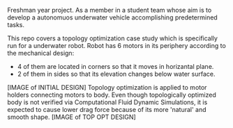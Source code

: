 Freshman year project. As a member in a student team whose aim is to develop a autonomuos underwater vehicle accomplishing predetermined tasks.

This repo covers a topology optimization case study which is specifically run for a underwater robot. Robot has 6 motors in its periphery according to the mechanical design: 
- 4 of them are located in corners so that it moves in horizantal plane.
- 2 of them in sides so that its elevation changes below water surface.

[IMAGE of INITIAL DESIGN]
Topology optimization is applied to motor holders connecting motors to body.
Even though topologically optimized body is not verified via Computational Fluid Dynamic Simulations, it is expected to cause lower drag force because of its more 'natural' and smooth shape.
[IMAGE of TOP OPT DESIGN]
